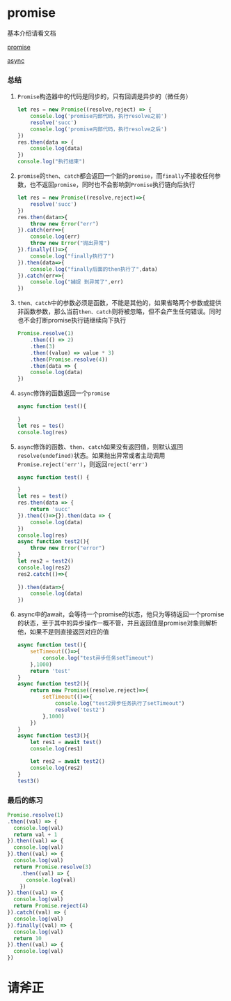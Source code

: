 #  promise

基本介绍请看文档

[promise](https://www.runoob.com/w3cnote/javascript-promise-object.html)

[async](https://www.runoob.com/w3cnote/es6-async.html)

### 总结

1. `Promise`构造器中的代码是同步的，只有回调是异步的（微任务）

   ```js
   let res = new Promise((resolve,reject) => {
       console.log('promise内部代码，执行resolve之前')
       resolve('succ')
       console.log('promise内部代码，执行resolve之后')
   })
   res.then(data => {
       console.log(data)
   })
   console.log("执行结束")
   ```

   

2. `promise`的`then`、`catch`都会返回一个新的`promise`，而`finally`不接收任何参数，也不返回`promise`，同时也不会影响到`Promise`执行链向后执行

   ```js
   let res = new Promise((resolve,reject)=>{
       resolve('succ')
   })
   res.then(data=>{
       throw new Error("err")
   }).catch(err=>{
       console.log(err)
       throw new Error("抛出异常")
   }).finally(()=>{
       console.log("finally执行了")
   }).then(data=>{
       console.log("finally后面的then执行了",data)
   }).catch(err=>{
       console.log("捕捉 到异常了",err)
   })
   ```

   

3. `then、catch`中的参数必须是函数，不能是其他的，如果省略两个参数或提供非函数参数，那么当前`then、catch`则将被忽略，但不会产生任何错误。同时也不会打断promise执行链继续向下执行

   ```js
   Promise.resolve(1)
       .then(() => 2)
       .then(3)
       .then((value) => value * 3)
       .then(Promise.resolve(4))
       .then(data => {
       console.log(data)
   })
   ```

   

4. `async`修饰的函数返回一个`promise`

   ```js
   async function test(){
       
   }
   let res = tes()
   console.log(res)
   ```

   

5. `async`修饰的函数、`then`、`catch`如果没有返回值，则默认返回`resolve(undefined)`状态。如果抛出异常或者主动调用`Promise.reject('err')`，则返回`reject('err')`

   ```js
   async function test() {
   
   }
   let res = test()
   res.then(data => {
       return 'succ'
   }).then(()=>{}).then(data => {
       console.log(data)
   })
   console.log(res)
   async function test2(){
       throw new Error("error")
   }
   let res2 = test2()
   console.log(res2)
   res2.catch(()=>{
       
   }).then(data=>{
       console.log(data)
   })
   ```

   

6. async中的await，会等待一个promise的状态，他只为等待返回一个promise的状态，至于其中的异步操作一概不管，并且返回值是promise对象则解析他，如果不是则直接返回对应的值

   ```js
   async function test(){
       setTimeout(()=>{
           console.log("test异步任务setTimeout")
       },1000)
       return 'test'
   }
   async function test2(){
       return new Promise((resolve,reject)=>{
           setTimeout(()=>{
               console.log("test2异步任务执行了setTimeout")
               resolve('test2')
           },1000)
       })
   }
   async function test3(){
       let res1 = await test()
       console.log(res1)
   
       let res2 = await test2()
       console.log(res2)
   }
   test3()
   ```

   

### 最后的练习

```js
Promise.resolve(1)
.then((val) => {
  console.log(val)
  return val + 1
}).then((val) => {
  console.log(val)
}).then((val) => {
  console.log(val)
  return Promise.resolve(3)
    .then((val) => {
      console.log(val)
    })
}).then((val) => {
  console.log(val)
  return Promise.reject(4)
}).catch((val) => {
  console.log(val)
}).finally((val) => {
  console.log(val)
  return 10
}).then((val) => {
  console.log(val)
})
```

# 请斧正

